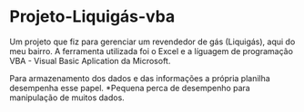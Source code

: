 # Projeto-Liquigás-vba
Um projeto que fiz para gerenciar um revendedor de gás (Liquigás), aqui do meu bairro. 
A ferramenta utilizada foi o Excel e a líguagem de programação VBA - Visual Basic Aplication da Microsoft.

Para armazenamento dos dados e das informações a própria planilha desempenha esse papel.
*Pequena perca de desempenho para manipulação de muitos dados.
